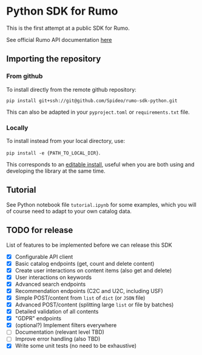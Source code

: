 # Python SDK for Rumo

This is the first attempt at a public SDK for Rumo.

See official Rumo API documentation [here](https://apidoc.rumo.co/)

## Importing the repository

### From github

To install directly from the remote github repository:

`pip install git+ssh://git@github.com/Spideo/rumo-sdk-python.git`

This can also be adapted in your `pyproject.toml` or `requirements.txt` file.

### Locally

To install instead from your local directory, use:

`pip install -e {PATH_TO_LOCAL_DIR}`.

This corresponds to an [editable install](https://pip.pypa.io/en/stable/topics/local-project-installs/#editable-installs),
useful when you are both using and developing the library at the same time.


## Tutorial

See Python notebook file `tutorial.ipynb` for some examples, which you will of course need to adapt to your own catalog data.

## TODO for release

List of features to be implemented before we can release this SDK

- [x] Configurable API client
- [x] Basic catalog endpoints (get, count and delete content)
- [x] Create user interactions on content items (also get and delete)
- [x] User interactions on keywords
- [x] Advanced search endpoints
- [x] Recommendation endpoints (C2C and U2C, including USF)
- [x] Simple POST/content from `list` of `dict` (or `JSON` file)
- [x] Advanced POST/content (splitting large `list` or file by batches)
- [x] Detailed validation of all contents
- [x] "GDPR" endpoints
- [x] (optional?) Implement filters everywhere
- [ ] Documentation (relevant level TBD)
- [ ] Improve error handling (also TBD)
- [x] Write some unit tests (no need to be exhaustive)
